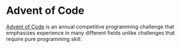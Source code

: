 # Advent of Code

[Advent of Code](https://adventofcode.com/) is an annual competitive programming challenge that emphasizes experience in many different fields unlike challenges that require pure programming skill.
